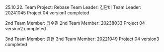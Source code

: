 25.10.22. Team Project: Rebase
Team Leader: 김단비
Team Leader: 20241045
Project 04 version1 completed

2nd Team Member: 최수민
2nd Team Member: 20238033
Project 04 version2 completed

3nd Team Member: 김현
3nd Team Member: 20221049
Project 04 version3 completed
